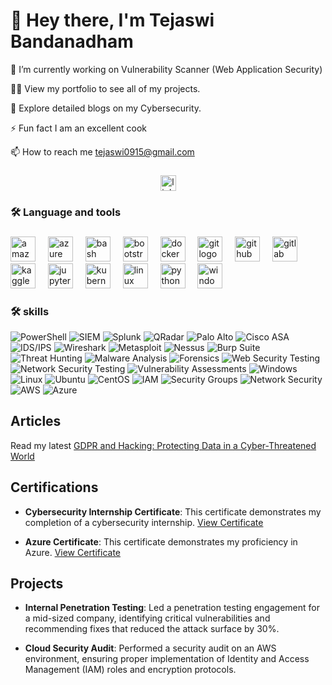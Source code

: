 # 🌈 Hey there,  I'm **Tejaswi Bandanadham**

🔭 I’m currently working on Vulnerability Scanner (Web Application Security)

👨‍💻 View my portfolio to see all of my projects.

📝 Explore detailed blogs on my Cybersecurity.

⚡ Fun fact I am an excellent cook

📫 How to reach me tejaswi0915@gmail.com






###

<div align="center">
  <img src="https://img.shields.io/static/v1?message=LinkedIn&logo=linkedin&label=&color=0077B5&logoColor=white&labelColor=&style=for-the-badge" height="25" alt="linkedin logo"  />
</div>


###

<h3 align="left">🛠 Language and tools</h3>

###

<div align="left">
  <img src="https://cdn.jsdelivr.net/gh/devicons/devicon/icons/amazonwebservices/amazonwebservices-plain-wordmark.svg" height="40" alt="amazonwebservices logo"  />
  <img width="12" />
  <img src="https://cdn.jsdelivr.net/gh/devicons/devicon/icons/azure/azure-original.svg" height="40" alt="azure logo"  />
  <img width="12" />
  <img src="https://cdn.jsdelivr.net/gh/devicons/devicon/icons/bash/bash-original.svg" height="40" alt="bash logo"  />
  <img width="12" />
  <img src="https://cdn.jsdelivr.net/gh/devicons/devicon/icons/bootstrap/bootstrap-original.svg" height="40" alt="bootstrap logo"  />
  <img width="12" />
  <img src="https://cdn.jsdelivr.net/gh/devicons/devicon/icons/docker/docker-original.svg" height="40" alt="docker logo"  />
  <img width="12" />
  <img src="https://cdn.jsdelivr.net/gh/devicons/devicon/icons/git/git-original.svg" height="40" alt="git logo"  />
  <img width="12" />
  <img src="https://cdn.jsdelivr.net/gh/devicons/devicon/icons/github/github-original.svg" height="40" alt="github logo"  />
  <img width="12" />
  <img src="https://cdn.jsdelivr.net/gh/devicons/devicon/icons/gitlab/gitlab-original.svg" height="40" alt="gitlab logo"  />
  <img width="12" />
  <img src="https://cdn.jsdelivr.net/gh/devicons/devicon/icons/kaggle/kaggle-original.svg" height="40" alt="kaggle logo"  />
  <img width="12" />
  <img src="https://cdn.jsdelivr.net/gh/devicons/devicon/icons/jupyter/jupyter-original.svg" height="40" alt="jupyter logo"  />
  <img width="12" />
  <img src="https://cdn.jsdelivr.net/gh/devicons/devicon/icons/kubernetes/kubernetes-plain.svg" height="40" alt="kubernetes logo"  />
  <img width="12" />
  <img src="https://cdn.jsdelivr.net/gh/devicons/devicon/icons/linux/linux-original.svg" height="40" alt="linux logo"  />
  <img width="12" />
  <img src="https://cdn.jsdelivr.net/gh/devicons/devicon/icons/python/python-original.svg" height="40" alt="python logo"  />
  <img width="12" />
  <img src="https://cdn.jsdelivr.net/gh/devicons/devicon/icons/windows8/windows8-original.svg" height="40" alt="windows8 logo"  />
</div>




<h3 align="left">🛠 skills</h3>


 ![PowerShell](https://img.shields.io/badge/PowerShell-3d8fd1)
 ![SIEM](https://img.shields.io/badge/SIEM-00a3e0?style=flat-square)
 ![Splunk](https://img.shields.io/badge/Splunk-28a745?style=flat-square)
 ![QRadar](https://img.shields.io/badge/QRadar-003c6c?style=flat-square)
 ![Palo Alto](https://img.shields.io/badge/Palo_Alto-ff4d4d?style=flat-square)
![Cisco ASA](https://img.shields.io/badge/Cisco_ASA-0073b1?style=flat-square)
![IDS/IPS](https://img.shields.io/badge/IDS%2FIPS-5c5c5c?style=flat-square)
![Wireshark](https://img.shields.io/badge/Wireshark-1e6f7d?style=flat-square)
![Metasploit](https://img.shields.io/badge/Metasploit-ff5b5b?style=flat-square)
![Nessus](https://img.shields.io/badge/Nessus-1d7a8c?style=flat-square)
![Burp Suite](https://img.shields.io/badge/Burp_Suite-7d1d7d?style=flat-square)
![Threat Hunting](https://img.shields.io/badge/Threat_Hunting-dc7d4a?style=flat-square)
![Malware Analysis](https://img.shields.io/badge/Malware_Analysis-f58f8d?style=flat-square)
![Forensics](https://img.shields.io/badge/Forensics-8c8c8c?style=flat-square)
![Web Security Testing](https://img.shields.io/badge/Web_Security_Testing-0073b1?style=flat-square)
![Network Security Testing](https://img.shields.io/badge/Network_Security_Testing-003f6c?style=flat-square)
![Vulnerability Assessments](https://img.shields.io/badge/Vulnerability_Assessments-dc7d4a?style=flat-square)
![Windows](https://img.shields.io/badge/Windows-0078d4?style=flat-square)
![Linux](https://img.shields.io/badge/Linux-fcc624?style=flat-square)
![Ubuntu](https://img.shields.io/badge/Ubuntu-e95420?style=flat-square)
![CentOS](https://img.shields.io/badge/CentOS-262577?style=flat-square)
![IAM](https://img.shields.io/badge/IAM-004dff?style=flat-square)
![Security Groups](https://img.shields.io/badge/Security_Groups-00a2ff?style=flat-square)
![Network Security](https://img.shields.io/badge/Network_Security-0078d4?style=flat-square)
![AWS](https://img.shields.io/badge/AWS-232f3e?style=flat-square)
![Azure](https://img.shields.io/badge/Azure-0078d4?style=flat-square)

## Articles

Read my latest [GDPR and Hacking: Protecting Data in a Cyber-Threatened World](https://medium.com/@1509tejaswi/gdpr-and-hacking-protecting-data-in-a-cyber-threatened-world-cf6e1f3f7547)


  ## Certifications

- **Cybersecurity Internship Certificate**: This certificate demonstrates my completion of a cybersecurity internship.
  [View Certificate](https://github.com/tejaswibandanadham/Tejaswi-Bandanadham/blob/main/certificates/Cybersecurity_internship%20Certificate%20(1).pdf)

 - **Azure Certificate**: This certificate demonstrates my proficiency in Azure.
  [View Certificate](https://github.com/tejaswibandanadham/Tejaswi-Bandanadham/blob/main/certificates/Tej_Azure_Certificate.pdf)

  ## Projects

- **Internal Penetration Testing**: Led a penetration testing engagement for a mid-sized company, identifying critical vulnerabilities and recommending fixes that reduced the attack surface by 30%.

- **Cloud Security Audit**: Performed a security audit on an AWS environment, ensuring proper implementation of Identity and Access Management (IAM) roles and encryption protocols.







